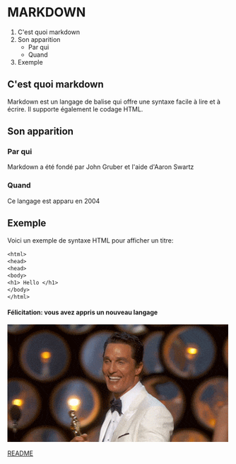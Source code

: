 # MARKDOWN
1. C'est quoi markdown
2. Son apparition
   * Par qui
   * Quand
3. Exemple

## C'est quoi markdown
Markdown est un langage de balise qui offre une syntaxe facile à lire et à écrire. 
Il supporte également le codage HTML.

## Son apparition
### Par qui
Markdown a été fondé par John Gruber et l'aide d'Aaron Swartz

### Quand
Ce langage est apparu en 2004

## Exemple
Voici un exemple de syntaxe HTML pour afficher un titre:   

``` 
<html>
<head>
<head>
<body>
<h1> Hello </h1>
</body>
</html> 
```
   
#### Félicitation: vous avez appris un nouveau langage   
   
![this is an image gif](images/congratulations-gif.gif)
   
   
[README](README.md)
